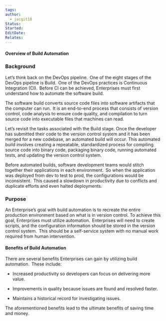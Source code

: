 ```yaml
---
tags: 
author:
  - jacgit18
Status: 
Started: 
EditDate: 
Relates:
---
```





#### Overview of Build Automation 

### Background 

Let’s think back on the DevOps pipeline.  One of the eight stages of the DevOps pipeline is Build.  One of the DevOps practices is Continuous Integration (CI).  Before CI can be achieved, Enterprises must first understand how to automate the software build. 

The software build converts source code files into software artifacts that the computer can run.  It is an end-to-end process that consists of version control, code analysis to ensure code quality, and compilation to turn source code into executable files that machines can read. 

Let’s revisit the tasks associated with the Build stage. Once the developer has submitted their code to the version control system and it has been merged for a new codebase, an automated build will occur. This automated build involves creating a repeatable, standardized process for compiling source code into binary code, packaging binary code, running automated tests, and updating the version control system. 

Before automated builds, software development teams would stitch together their applications in each environment.  So when the application was deployed from dev to test to prod, the configurations would be inconsistent.  This caused a slowdown in productivity due to conflicts and duplicate efforts and even halted deployments. 

### Purpose 

An Enterprise’s goal with build automation is to recreate the entire production environment based on what is in version control. To achieve this goal, Enterprises must utilize automation.  Enterprises will need to create scripts, and the configuration information should be stored in the version control system.  This should be a self-service system with no manual work required from human intervention. 

#### Benefits of Build Automation 

There are several benefits Enterprises can gain by utilizing build automation.  These include: 

-   Increased productivity so developers can focus on delivering more value. 
    
-   Improvements in quality because issues are found and resolved faster. 
    
-   Maintains a historical record for investigating issues. 
    

The aforementioned benefits lead to the ultimate benefits of saving time and money.